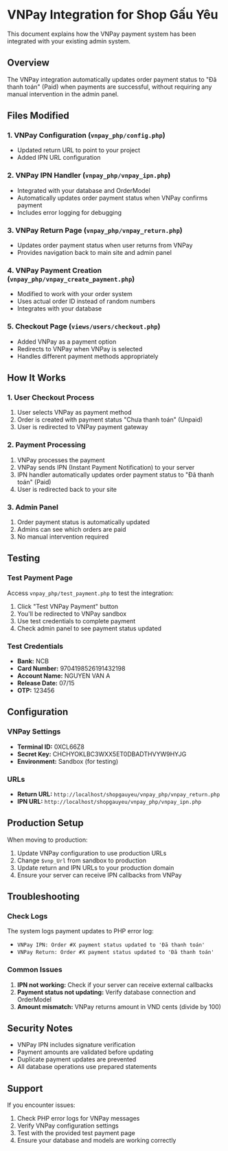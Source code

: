 # VNPay Integration for Shop Gấu Yêu

This document explains how the VNPay payment system has been integrated with your existing admin system.

## Overview

The VNPay integration automatically updates order payment status to "Đã thanh toán" (Paid) when payments are successful, without requiring any manual intervention in the admin panel.

## Files Modified

### 1. VNPay Configuration (`vnpay_php/config.php`)
- Updated return URL to point to your project
- Added IPN URL configuration

### 2. VNPay IPN Handler (`vnpay_php/vnpay_ipn.php`)
- Integrated with your database and OrderModel
- Automatically updates order payment status when VNPay confirms payment
- Includes error logging for debugging

### 3. VNPay Return Page (`vnpay_php/vnpay_return.php`)
- Updates order payment status when user returns from VNPay
- Provides navigation back to main site and admin panel

### 4. VNPay Payment Creation (`vnpay_php/vnpay_create_payment.php`)
- Modified to work with your order system
- Uses actual order ID instead of random numbers
- Integrates with your database

### 5. Checkout Page (`views/users/checkout.php`)
- Added VNPay as a payment option
- Redirects to VNPay when VNPay is selected
- Handles different payment methods appropriately

## How It Works

### 1. User Checkout Process
1. User selects VNPay as payment method
2. Order is created with payment status "Chưa thanh toán" (Unpaid)
3. User is redirected to VNPay payment gateway

### 2. Payment Processing
1. VNPay processes the payment
2. VNPay sends IPN (Instant Payment Notification) to your server
3. IPN handler automatically updates order payment status to "Đã thanh toán" (Paid)
4. User is redirected back to your site

### 3. Admin Panel
1. Order payment status is automatically updated
2. Admins can see which orders are paid
3. No manual intervention required

## Testing

### Test Payment Page
Access `vnpay_php/test_payment.php` to test the integration:

1. Click "Test VNPay Payment" button
2. You'll be redirected to VNPay sandbox
3. Use test credentials to complete payment
4. Check admin panel to see payment status updated

### Test Credentials
- **Bank:** NCB
- **Card Number:** 9704198526191432198
- **Account Name:** NGUYEN VAN A
- **Release Date:** 07/15
- **OTP:** 123456

## Configuration

### VNPay Settings
- **Terminal ID:** 0XCL66Z8
- **Secret Key:** CHCHYOKLBC3WXX5ET0DBADTHVYW9HYJG
- **Environment:** Sandbox (for testing)

### URLs
- **Return URL:** `http://localhost/shopgauyeu/vnpay_php/vnpay_return.php`
- **IPN URL:** `http://localhost/shopgauyeu/vnpay_php/vnpay_ipn.php`

## Production Setup

When moving to production:

1. Update VNPay configuration to use production URLs
2. Change `$vnp_Url` from sandbox to production
3. Update return and IPN URLs to your production domain
4. Ensure your server can receive IPN callbacks from VNPay

## Troubleshooting

### Check Logs
The system logs payment updates to PHP error log:
- `VNPay IPN: Order #X payment status updated to 'Đã thanh toán'`
- `VNPay Return: Order #X payment status updated to 'Đã thanh toán'`

### Common Issues
1. **IPN not working:** Check if your server can receive external callbacks
2. **Payment status not updating:** Verify database connection and OrderModel
3. **Amount mismatch:** VNPay returns amount in VND cents (divide by 100)

## Security Notes

- VNPay IPN includes signature verification
- Payment amounts are validated before updating
- Duplicate payment updates are prevented
- All database operations use prepared statements

## Support

If you encounter issues:
1. Check PHP error logs for VNPay messages
2. Verify VNPay configuration settings
3. Test with the provided test payment page
4. Ensure your database and models are working correctly
